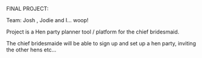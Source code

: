 FINAL PROJECT:

Team: Josh , Jodie and I... woop! 

Project is a Hen party planner tool / platform for the chief bridesmaid.

The chief bridesmaide will be able to sign up and set up a hen party, inviting the other hens etc...
